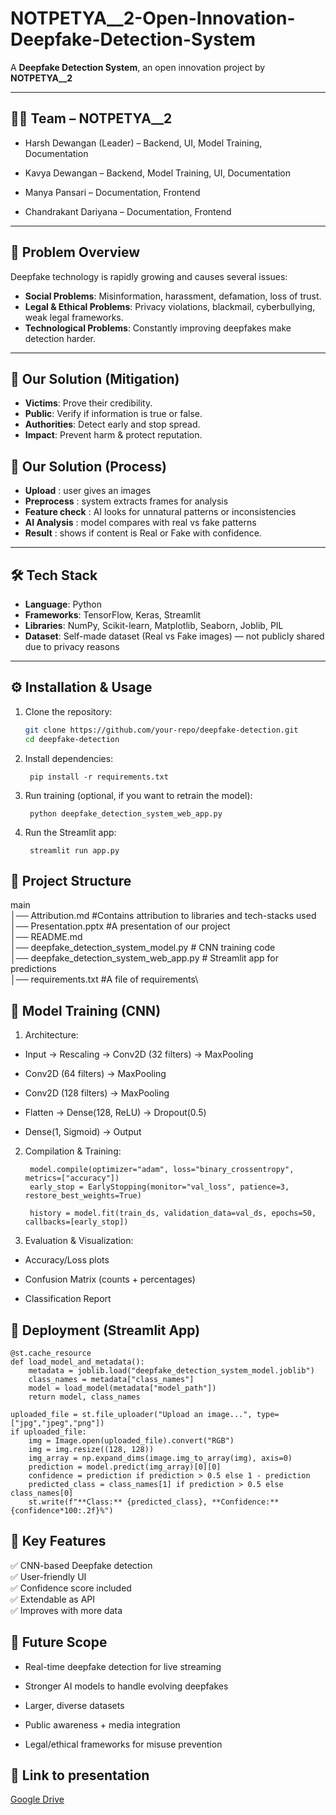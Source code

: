 # NOTPETYA__2-Open-Innovation-Deepfake-Detection-System
A **Deepfake Detection System**, an open innovation project by **NOTPETYA__2**  

---

## 👨‍💻 Team – NOTPETYA__2

- Harsh Dewangan (Leader) – Backend, UI, Model Training, Documentation

- Kavya Dewangan – Backend, Model Training, UI, Documentation

- Manya Pansari – Documentation, Frontend

- Chandrakant Dariyana – Documentation, Frontend

---

## 🚨 Problem Overview  
Deepfake technology is rapidly growing and causes several issues:  
- **Social Problems**: Misinformation, harassment, defamation, loss of trust.  
- **Legal & Ethical Problems**: Privacy violations, blackmail, cyberbullying, weak legal frameworks.  
- **Technological Problems**: Constantly improving deepfakes make detection harder.  

---

## 🎯 Our Solution (Mitigation)
- **Victims**: Prove their credibility.  
- **Public**: Verify if information is true or false.  
- **Authorities**: Detect early and stop spread.  
- **Impact**: Prevent harm & protect reputation.  

## 🎯 Our Solution (Process)  
- **Upload** : user gives an images 
- **Preprocess** : system extracts frames for analysis
- **Feature check** : AI looks for unnatural patterns or inconsistencies
- **AI Analysis** : model compares with real vs fake patterns
- **Result** : shows if content is Real or Fake with confidence.

---

## 🛠️ Tech Stack  
- **Language**: Python  
- **Frameworks**: TensorFlow, Keras, Streamlit  
- **Libraries**: NumPy, Scikit-learn, Matplotlib, Seaborn, Joblib, PIL  
- **Dataset**: Self-made dataset (Real vs Fake images) — not publicly shared due to privacy reasons

---

## ⚙️ Installation & Usage 

1. Clone the repository:  
   ```bash
   git clone https://github.com/your-repo/deepfake-detection.git
   cd deepfake-detection


2. Install dependencies:

        pip install -r requirements.txt

3. Run training (optional, if you want to retrain the model):

        python deepfake_detection_system_web_app.py

4. Run the Streamlit app:

        streamlit run app.py

## 📂 Project Structure

main\
│── Attribution.md   #Contains attribution to libraries and tech-stacks used\
│── Presentation.pptx   #A presentation of our project\
│── README.md\
│── deepfake_detection_system_model.py       # CNN training code\
│── deepfake_detection_system_web_app.py             # Streamlit app for predictions\
│── requirements.txt   #A file of requirements\


## 🧠 Model Training (CNN)

1. Architecture:

- Input → Rescaling → Conv2D (32 filters) → MaxPooling

- Conv2D (64 filters) → MaxPooling

- Conv2D (128 filters) → MaxPooling

- Flatten → Dense(128, ReLU) → Dropout(0.5)

- Dense(1, Sigmoid) → Output


2. Compilation & Training:

        model.compile(optimizer="adam", loss="binary_crossentropy", metrics=["accuracy"])
        early_stop = EarlyStopping(monitor="val_loss", patience=3, restore_best_weights=True)

        history = model.fit(train_ds, validation_data=val_ds, epochs=50, callbacks=[early_stop])


3. Evaluation & Visualization:

- Accuracy/Loss plots

- Confusion Matrix (counts + percentages)

- Classification Report

## 🚀 Deployment (Streamlit App)

    @st.cache_resource
    def load_model_and_metadata():
        metadata = joblib.load("deepfake_detection_system_model.joblib")
        class_names = metadata["class_names"]
        model = load_model(metadata["model_path"])
        return model, class_names

    uploaded_file = st.file_uploader("Upload an image...", type=["jpg","jpeg","png"])
    if uploaded_file:
        img = Image.open(uploaded_file).convert("RGB")
        img = img.resize((128, 128))
        img_array = np.expand_dims(image.img_to_array(img), axis=0)
        prediction = model.predict(img_array)[0][0]
        confidence = prediction if prediction > 0.5 else 1 - prediction
        predicted_class = class_names[1] if prediction > 0.5 else class_names[0]
        st.write(f"**Class:** {predicted_class}, **Confidence:** {confidence*100:.2f}%")

## 🌟 Key Features

✅ CNN-based Deepfake detection\
✅ User-friendly UI\
✅ Confidence score included\
✅ Extendable as API\
✅ Improves with more data


## 🔮 Future Scope

- Real-time deepfake detection for live streaming

- Stronger AI models to handle evolving deepfakes

- Larger, diverse datasets

- Public awareness + media integration

- Legal/ethical frameworks for misuse prevention


## 🔗 Link to presentation

[Google Drive](https://docs.google.com/presentation/d/1lrJjlc_5PTmBhEL7IW0vDNKQpJqjDJs4/edit?usp=sharing&ouid=116718382517231664761&rtpof=true&sd=true)
